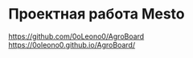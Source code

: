 # Проектная работа Mesto

https://github.com/0oLeono0/AgroBoard
https://0oleono0.github.io/AgroBoard/